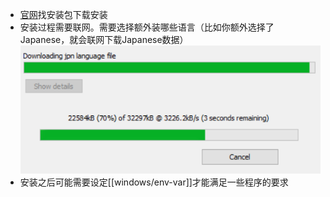 - [官网](https://digi.bib.uni-mannheim.de/tesseract/)找安装包下载安装
- 安装过程需要联网。需要选择额外装哪些语言（比如你额外选择了Japanese，就会联网下载Japanese数据）
![](download-other-languages.png)
- 安装之后可能需要设定[[windows/env-var]]才能满足一些程序的要求